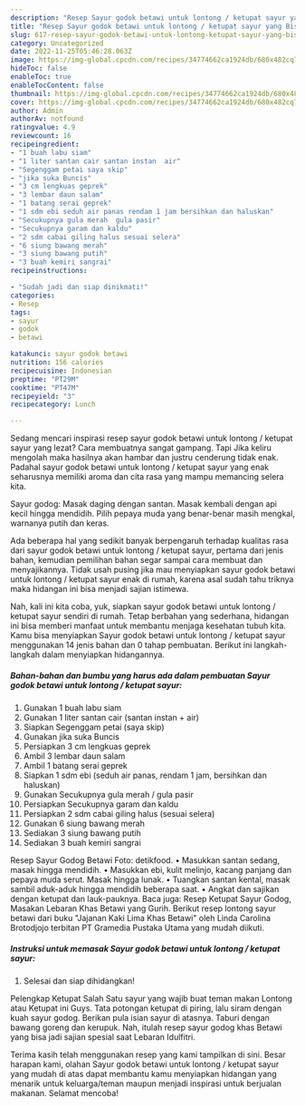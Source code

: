 ```yaml
---
description: "Resep Sayur godok betawi untuk lontong / ketupat sayur yang Bisa Manjain Lidah, Buat Buka Puasa}"
title: "Resep Sayur godok betawi untuk lontong / ketupat sayur yang Bisa Manjain Lidah, Buat Buka Puasa}"
slug: 617-resep-sayur-godok-betawi-untuk-lontong-ketupat-sayur-yang-bisa-manjain-lidah-buat-buka-puasa
category: Uncategorized
date: 2022-11-25T05:46:28.063Z
image: https://img-global.cpcdn.com/recipes/34774662ca1924db/680x482cq70/sayur-godok-betawi-untuk-lontong-ketupat-sayur-foto-resep-utama.jpg
hideToc: false
enableToc: true
enableTocContent: false
thumbnail: https://img-global.cpcdn.com/recipes/34774662ca1924db/680x482cq70/sayur-godok-betawi-untuk-lontong-ketupat-sayur-foto-resep-utama.jpg
cover: https://img-global.cpcdn.com/recipes/34774662ca1924db/680x482cq70/sayur-godok-betawi-untuk-lontong-ketupat-sayur-foto-resep-utama.jpg
author: Admin
authorAv: notfound
ratingvalue: 4.9
reviewcount: 16
recipeingredient:
- "1 buah labu siam"
- "1 liter santan cair santan instan  air"
- "Segenggam petai saya skip"
- "jika suka Buncis"
- "3 cm lengkuas geprek"
- "3 lembar daun salam"
- "1 batang serai geprek"
- "1 sdm ebi seduh air panas rendam 1 jam bersihkan dan haluskan"
- "Secukupnya gula merah  gula pasir"
- "Secukupnya garam dan kaldu"
- "2 sdm cabai giling halus sesuai selera"
- "6 siung bawang merah"
- "3 siung bawang putih"
- "3 buah kemiri sangrai"
recipeinstructions:

- "Sudah jadi dan siap dinikmati!"
categories:
- Resep
tags:
- sayur
- godok
- betawi

katakunci: sayur godok betawi 
nutrition: 156 calories
recipecuisine: Indonesian
preptime: "PT29M"
cooktime: "PT47M"
recipeyield: "3"
recipecategory: Lunch

---
```



Sedang mencari inspirasi resep sayur godok betawi untuk lontong / ketupat sayur yang lezat? Cara membuatnya sangat gampang. Tapi Jika keliru mengolah maka hasilnya akan hambar dan justru cenderung tidak enak. Padahal sayur godok betawi untuk lontong / ketupat sayur yang enak seharusnya memiliki aroma dan cita rasa yang mampu memancing selera kita.


Sayur godog: Masak daging dengan santan. Masak kembali dengan api kecil hingga mendidih. Pilih pepaya muda yang benar-benar masih mengkal, warnanya putih dan keras.

Ada beberapa hal yang sedikit banyak berpengaruh terhadap kualitas rasa dari sayur godok betawi untuk lontong / ketupat sayur, pertama dari jenis bahan, kemudian pemilihan bahan segar sampai cara membuat dan menyajikannya. Tidak usah pusing jika mau menyiapkan sayur godok betawi untuk lontong / ketupat sayur enak di rumah, karena asal sudah tahu triknya maka hidangan ini bisa menjadi sajian istimewa.


Nah, kali ini kita coba, yuk, siapkan sayur godok betawi untuk lontong / ketupat sayur sendiri di rumah. Tetap berbahan yang sederhana, hidangan ini bisa memberi manfaat untuk membantu menjaga kesehatan tubuh kita. Kamu bisa menyiapkan Sayur godok betawi untuk lontong / ketupat sayur menggunakan 14 jenis bahan dan 0 tahap pembuatan. Berikut ini langkah-langkah dalam menyiapkan hidangannya.

<!--inarticleads1-->

##### Bahan-bahan dan bumbu yang harus ada dalam pembuatan Sayur godok betawi untuk lontong / ketupat sayur:

1. Gunakan 1 buah labu siam
1. Gunakan 1 liter santan cair (santan instan + air)
1. Siapkan Segenggam petai (saya skip)
1. Gunakan jika suka Buncis
1. Persiapkan 3 cm lengkuas geprek
1. Ambil 3 lembar daun salam
1. Ambil 1 batang serai geprek
1. Siapkan 1 sdm ebi (seduh air panas, rendam 1 jam, bersihkan dan haluskan)
1. Gunakan Secukupnya gula merah / gula pasir
1. Persiapkan Secukupnya garam dan kaldu
1. Persiapkan 2 sdm cabai giling halus (sesuai selera)
1. Gunakan 6 siung bawang merah
1. Sediakan 3 siung bawang putih
1. Sediakan 3 buah kemiri sangrai


Resep Sayur Godog Betawi Foto: detikfood. • Masukkan santan sedang, masak hingga mendidih. • Masukkan ebi, kulit melinjo, kacang panjang dan pepaya muda serut. Masak hingga lunak. • Tuangkan santan kental, masak sambil aduk-aduk hingga mendidih beberapa saat. • Angkat dan sajikan dengan ketupat dan lauk-pauknya. Baca juga: Resep Ketupat Sayur Godog, Masakan Lebaran Khas Betawi yang Gurih. Berikut resep lontong sayur betawi dari buku &#34;Jajanan Kaki Lima Khas Betawi&#34; oleh Linda Carolina Brotodjojo terbitan PT Gramedia Pustaka Utama yang mudah diikuti. 

<!--inarticleads2-->

##### Instruksi untuk memasak Sayur godok betawi untuk lontong / ketupat sayur:


1. Selesai dan siap dihidangkan!

Pelengkap Ketupat Salah Satu sayur yang wajib buat teman makan Lontong atau Ketupat ini Guys. Tata potongan ketupat di piring, lalu siram dengan kuah sayur godog. Berikan pula isian sayur di atasnya. Taburi dengan bawang goreng dan kerupuk. Nah, itulah resep sayur godog khas Betawi yang bisa jadi sajian spesial saat Lebaran Idulfitri. 

Terima kasih telah menggunakan resep yang kami tampilkan di sini. Besar harapan kami, olahan Sayur godok betawi untuk lontong / ketupat sayur yang mudah di atas dapat membantu kamu menyiapkan hidangan yang menarik untuk keluarga/teman maupun menjadi inspirasi untuk berjualan makanan. Selamat mencoba!
